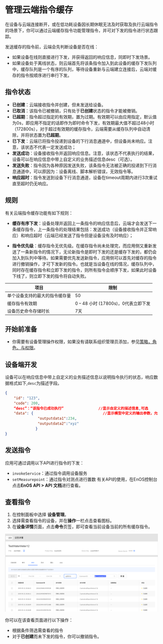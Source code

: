 # 管理云端指令缓存

在设备与云端连接断开，或在低功耗设备因长期休眠无法及时获取及执行云端指令的场景下，你可以通过云端缓存指令功能管理指令，并可对下发的指令进行状态跟踪。

发送缓存的指令前，云端会先判断设备是否在线：
- 如果设备在线则直接进行下发，并获得返回的响应信息，同即时下发场景。
- 如果设备处于离线状态，则云端首先将该条指令加入到此设备的缓存下发队列中，缓存队列是一个有序的队列，等待设备重新与云端建立连接后，云端对缓存的指令按顺序进行串行下发。

## 指令状态

- **已创建**：云端接收指令并创建，但未发送给设备。
- **已取消**：该指令已被撤销，只有处于**已创建**状态的指令才能被撤销。
- **已超期**：指令超过指定的有效期，置为过期。有效期可以由应用指定，默认值为0s，即应用不指定的话即作为即时命令下发，有效期最大值不超过48小时（172800s），对于超过有效期的缓存指令，云端需要从缓存队列中自动清除，并将状态置为**已超期**。
- **已下发**：云端已将指令投递到设备的下行消息通道中，但设备尚未响应。注意，该状态不代表一定发送成功；
- **发送成功**：设备接收指令并返回响应信息。注意，该状态不代表执行的结果，设备可以在响应信息中带上自定义的业务描述信息desc（可选）。
- **发送失败**：指令因为各种原因发送失败，该条指令无法被正确的投递到下行消息通道中，可以原因为：设备离线、脚本解析错误，无效指令等。
- **响应超时**：指令发送到设备下行消息通道，设备在timeout周期内进行3次重试直至超时仍无响应。

## 规则

有关云端指令缓存功能有如下规则：

- **缓存有序下发**：设备处理并返回上一条指令的响应信息后，云端才会发送下一条缓存指令，上一条指令的处理结果包括：发送成功（设备接收指令并正常响应）和响应超时（云端已经发送了指令但是设备没有及时响应）；

- **指令优先级**：缓存指令无优先级。在缓存指令尚未处理完，而应用侧又重新发送了一条新指令的情况下，无论新指令是即时下发的还是缓存下发的，都仍会加入到队列中等待。如果需要优先发送新指令，应用侧可以首先对缓存的指令进行撤销操作，才可下发新的指令。也就是当设备在线的情况，缓存队列中，同时存在缓存指令和立即下发的指令，则所有指令会顺序下发，如果此时设备下线了，则立即下发的指令将自动失败。


| 项目                           | 限制                                |
|--------------------------------|-------------------------------------|
| 单个设备支持的最大的指令缓存量 | 50                                  |
| 缓存指令有效期                 | 0 – 48 小时 (17800s)，0代表立即下发 |
| 设备历史命令存储时长           | 7天                                 |


## 开始前准备<beforestart>

- 你需要有设备管理操作权限，如果没有请联系组织管理员添加，参见[策略，角色，与权限](/docs/iam/zh_CN/dev/access_policy)。

## 设备端开发

设备可以在响应信息中带上自定义的业务描述信息以说明指令执行的状态，响应数据格式如下,`desc`为描述字段。
```json
{
    "id": "123",
    "code": 200,
    “desc”：“该指令已成功执行”                //显示自定义的描述信息,可选
    "data": {                                //显示模型中定义的输出参数，允许为空
               "outputdata1":234,
               "outputdata2":"xyz"
              }
}
```

## 发送指令

应用可通过调用以下API进行指令的下发：
- `invokeService`：通过指令调用设备服务
- `setMeasurepoint`：通过指令对测点进行置数
有关API的使用，在EnOS控制台点击**EnOS API > API 文档**进行查看。

## 查看指令

1. 在控制面板中选择 **设备管理**。
2. 选择需查看指令的设备，并在**操作**一栏点击查看图标。
3. 在**设备详情**页面，点击**命令**页签，即可查看当前设备当前的所有缓存指令。

![View commands](media/cached_commands.png)

你可以在该查看页面进行以下操作：
- 根据条件筛选需查看的指令
- 对于**已创建**而未下发的指令，你可以撤销指令。